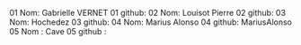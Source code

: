 01 Nom: Gabrielle VERNET
01 github:
02 Nom: Louisot Pierre
02 github:
03 Nom: Hochedez
03 github:
04 Nom: Marius Alonso
04 github: MariusAlonso
05 Nom : Cave
05 github :
